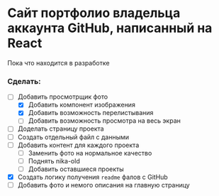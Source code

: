 # Сайт портфолио владельца аккаунта GitHub, написанный на React

Пока что находится в разработке

### Сделать:

- [ ] Добавить просмотрщик фото
  - [x] Добавить компонент изображения
  - [x] Добавить возможность перелистывания
  - [ ] Добавить возможность просмотра на весь экран
- [ ] Доделать страницу проекта
- [ ] Создать отдельный файл с данными
- [ ] Добавить контент для каждого проекта
  - [ ] Заменить фото на нормальное качество
  - [ ] Поднять nika-old
  - [ ] Добавить оставшиеся проекты
- [x] Создать логику получения `readme` фалов с GitHub
- [ ] Добавить фото и немого описания на главную страницу
